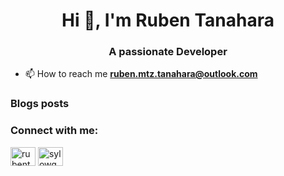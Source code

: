 <h1 align="center">Hi 👋, I'm Ruben Tanahara</h1>
<h3 align="center">A passionate Developer</h3>


- 📫 How to reach me **ruben.mtz.tanahara@outlook.com**

### Blogs posts
<!-- BLOG-POST-LIST:START -->
<!-- BLOG-POST-LIST:END -->

<h3 align="left">Connect with me:</h3>
<p align="left">
<a href="https://dev.to/rubentanahara" target="blank"><img align="center" src="https://raw.githubusercontent.com/rahuldkjain/github-profile-readme-generator/master/src/images/icons/Social/devto.svg" alt="rubentanahara" height="30" width="40" /></a>
<a href="https://instagram.com/sylowguy" target="blank"><img align="center" src="https://raw.githubusercontent.com/rahuldkjain/github-profile-readme-generator/master/src/images/icons/Social/instagram.svg" alt="sylowguy" height="30" width="40" /></a>
</p>

